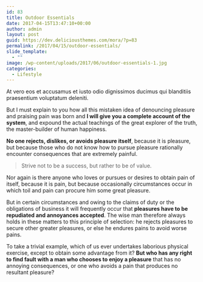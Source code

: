 ```yaml
---
id: 83
title: Outdoor Essentials
date: 2017-04-15T13:47:10+00:00
author: admin
layout: post
guid: https://dev.deliciousthemes.com/mora/?p=83
permalink: /2017/04/15/outdoor-essentials/
slide_template:
  - ""
image: /wp-content/uploads/2017/06/outdoor-essentials-1.jpg
categories:
  - Lifestyle
---
```

At vero eos et accusamus et iusto odio dignissimos ducimus qui blanditiis praesentium voluptatum deleniti.

<!--more-->

But I must explain to you how all this mistaken idea of denouncing pleasure and praising pain was born and **I will give you a complete account of the system**, and expound the actual teachings of the great explorer of the truth, the master-builder of human happiness.

**No one rejects, dislikes, or avoids pleasure itself**, because it is pleasure, but because those who do not know how to pursue pleasure rationally encounter consequences that are extremely painful.

> Strive not to be a success, but rather to be of value.

Nor again is there anyone who loves or pursues or desires to obtain pain of itself, because it is pain, but because occasionally circumstances occur in which toil and pain can procure him some great pleasure.

But in certain circumstances and owing to the claims of duty or the obligations of business it will frequently occur that **pleasures have to be repudiated and annoyances accepted**. The wise man therefore always holds in these matters to this principle of selection: he rejects pleasures to secure other greater pleasures, or else he endures pains to avoid worse pains.

To take a trivial example, which of us ever undertakes laborious physical exercise, except to obtain some advantage from it? **But who has any right to find fault with a man who chooses to enjoy a pleasure** that has no annoying consequences, or one who avoids a pain that produces no resultant pleasure?